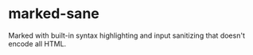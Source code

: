 marked-sane
===========

Marked with built-in syntax highlighting and input sanitizing that doesn't encode all HTML.
